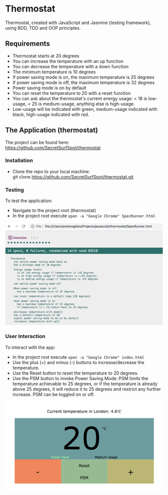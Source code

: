 # Thermostat

Thermostat, created with JavaScript and Jasmine (testing framework), using BDD, TDD and OOP principles.

## Requirements

- Thermostat starts at 20 degrees
- You can increase the temperature with an up function
- You can decrease the temperature with a down function
- The minimum temperature is 10 degrees
- If power saving mode is on, the maximum temperature is 25 degrees
- If power saving mode is off, the maximum temperature is 32 degrees
- Power saving mode is on by default
- You can reset the temperature to 20 with a reset function
- You can ask about the thermostat's current energy usage: < 18 is low-usage, < 25 is medium-usage, anything else is high-usage.
- Low-usage will be indicated with green, medium-usage indicated with black, high-usage indicated with red.

## The Application (thermostat)

The project can be found here:
https://github.com/SecretSurfSpot/thermostat

### Installation
- Clone the repo to your local machine:  
git clone https://github.com/SecretSurfSpot/thermostat.git

### Testing
To test the application:
- Navigate to the project root (thermostat)
- In the project root execute `open -a "Google Chrome" SpecRunner.html`

![SpecRunner Screenshot](https://github.com/SecretSurfSpot/thermostat/blob/master/images/SpecRunnerScreenshot.png)


### User Interaction
To interact with the app:
- In the project root execute `open -a "Google Chrome" index.html`
- Use the plus (+) and minus (-) buttons to increase/decrease the temperature.
- Use the Reset button to reset the temperature to 20 degrees.
- Use the PSM button to invoke Power Saving Mode: PSM limits the temperature achievable to 25 degrees, or if the temperature is already above 25 degrees, it will reduce it to 25 degrees and restrict any further increase. PSM can be toggled on or off.

![Thermostat interface](https://github.com/SecretSurfSpot/thermostat/blob/master/images/thermostat%20interface.png)
